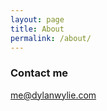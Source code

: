 ```yaml
---
layout: page
title: About
permalink: /about/
---
```


### Contact me

[me@dylanwylie.com](mailto:me@dylanwylie.com)
